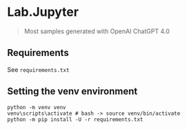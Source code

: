 # Lab.Jupyter

> Most samples generated with OpenAI ChatGPT 4.0

## Requirements

See `requirements.txt`

## Setting the venv environment

``` shell
python -m venv venv
venv\scripts\activate # bash -> source venv/bin/activate
python -m pip install -U -r requirements.txt
```
